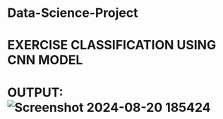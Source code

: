 # Data-Science-Project
# EXERCISE CLASSIFICATION USING CNN MODEL
# OUTPUT: ![Screenshot 2024-08-20 185424](https://github.com/user-attachments/assets/1c38431d-c5ca-4aad-850d-5c9243069cbc)
